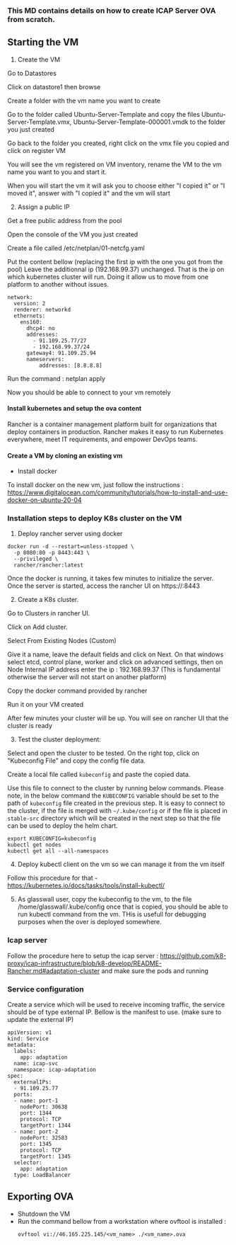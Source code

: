 ### This MD contains details on how to create ICAP Server OVA from scratch.

## Starting the VM

1. Create the VM

Go to Datastores

Click on datastore1 then browse

Create a folder with the vm name you want to create

Go to the folder called Ubuntu-Server-Template and copy the files Ubuntu-Server-Template.vmx, Ubuntu-Server-Template-000001.vmdk to the folder you just created

Go back to the folder you created, right click on the vmx file you copied and click on register VM

You will see the vm registered on VM inventory, rename the VM to the vm name you want to you and start it.

When you will start the vm it will ask you to choose either "I copied it" or "I moved it", answer with "I copied it" and the vm will start


2. Assign a public IP

Get a free public address from the pool

Open the console of the VM you just created

Create a file called /etc/netplan/01-netcfg.yaml

Put the content bellow (replacing the first ip with the one you got from the pool)
Leave the additionnal ip (192.168.99.37) unchanged. That is the ip on which kubernetes cluster will run. Doing it allow us to move from one platform to another without issues.

```
network:
  version: 2
  renderer: networkd
  ethernets:
    ens160:
      dhcp4: no
      addresses:
        - 91.109.25.77/27
        - 192.168.99.37/24
      gateway4: 91.109.25.94
      nameservers:
          addresses: [8.8.8.8]
```

Run the command : netplan apply

Now you should be able to connect to your vm remotely

#### Install kubernetes and setup the ova content

Rancher is a container management platform built for organizations that deploy containers in production. Rancher makes it easy to run Kubernetes everywhere, meet IT requirements, and empower DevOps teams.

#### Create a VM by cloning an existing vm

* Install docker

To install docker on the new vm, just follow the instructions : https://www.digitalocean.com/community/tutorials/how-to-install-and-use-docker-on-ubuntu-20-04

### Installation steps to deploy K8s cluster on the VM

1. Deploy rancher server using docker

```
docker run -d --restart=unless-stopped \
  -p 8080:80 -p 8443:443 \
  --privileged \
  rancher/rancher:latest
```

Once the docker is running, it takes few minutes to initialize the server. Once the server is started, access the rancher UI on https://<host or IP>:8443


2. Create a K8s cluster.

Go to Clusters in rancher UI.

Click on Add cluster.

Select From Existing Nodes (Custom)

Give it a name, leave the default fields and click on Next. On that windows select etcd, control plane, worker and click on advanced settings, then on Node Internal IP address enter the ip : 192.168.99.37 (This is fundamental otherwise the server will not start on another platform)

Copy the docker command provided by rancher

Run it on your VM created

After few minutes your cluster will be up. You will see on rancher UI that the cluster is ready


3. Test the cluster deployment:

Select and open the cluster to be tested. On the right top, click on "Kubeconfig File" and copy the config file data.

Create a local file called `kubeconfig` and paste the copied data.

Use this file to connect to the cluster by running below commands. Please note, in the below command the `KUBECONFIG` variable should be set to the path of `kubeconfig` file created in the previous step. It is easy to connect to the cluster, if the file is merged with `~/.kube/config` or if the file is placed in `stable-src` directory which will be created in the next step so that the file can be used to deploy the helm chart.

  ```
  export KUBECONFIG=kubeconfig
  kubectl get nodes
  kubectl get all --all-namespaces
  ``` 

4. Deploy kubectl client on the vm so we can manage it from the vm itself

Follow this procedure for that - https://kubernetes.io/docs/tasks/tools/install-kubectl/

5. As glasswall user, copy the kubeconfig to the vm, to the file /home/glasswall/.kube/config
once that is copied, you should be able to run kubectl command from the vm. THis is usefull for debugging purposes when the over is deployed somewhere.

### Icap server
Follow the procedure here to setup the icap server : https://github.com/k8-proxy/icap-infrastructure/blob/k8-develop/README-Rancher.md#adaptation-cluster and make sure the pods and running

### Service configuration
Create a service which will be used to receive incoming traffic, the service should be of type external IP. Bellow is the manifest to use.
(make sure to update the external IP)

```
apiVersion: v1
kind: Service
metadata:
  labels:
    app: adaptation
  name: icap-svc
  namespace: icap-adaptation
spec:
  externalIPs:
  - 91.109.25.77
  ports:
  - name: port-1
    nodePort: 30638
    port: 1344
    protocol: TCP
    targetPort: 1344
  - name: port-2
    nodePort: 32583
    port: 1345
    protocol: TCP
    targetPort: 1345
  selector:
    app: adaptation
  type: LoadBalancer
  ```

## Exporting OVA

* Shutdown the VM
* Run the command bellow from a workstation where ovftool is installed :
  ```
  ovftool vi://46.165.225.145/<vm_name> ./<vm_name>.ova